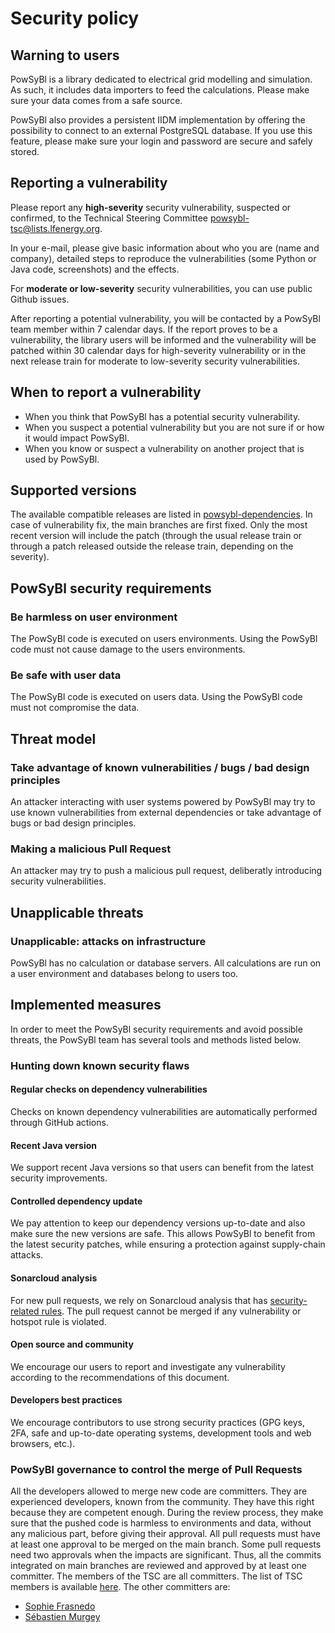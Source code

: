 # Security policy

## Warning to users

PowSyBl is a library dedicated to electrical grid modelling and simulation. As such, it includes data importers to feed the calculations. Please make sure your data comes from a safe source.

PowSyBl also provides a persistent IIDM implementation by offering the possibility to connect to an external PostgreSQL database. If you use this feature, please make sure your login and password are secure and safely stored.

## Reporting a vulnerability

Please report any **high-severity** security vulnerability, suspected or confirmed, to the Technical Steering Committee [powsybl-tsc@lists.lfenergy.org](mailto:powsybl-tsc@lists.lfenergy.org).

In your e-mail, please give basic information about who you are (name and company), detailed steps to reproduce the vulnerabilities (some Python or Java code, screenshots) and the effects.

For **moderate or low-severity** security vulnerabilities, you can use public Github issues. 

After reporting a potential vulnerability, you will be contacted by a PowSyBl team member within 7 calendar days. If the report proves to be a vulnerability, the library users will be informed and the vulnerability will be patched within 30 calendar days for high-severity vulnerability or in the next release train for moderate to low-severity security vulnerabilities.

## When to report a vulnerability

- When you think that PowSyBl has a potential security vulnerability.
- When you suspect a potential vulnerability but you are not sure if or how it would impact PowSyBl.
- When you know or suspect a vulnerability on another project that is used by PowSyBl.

## Supported versions

The available compatible releases are listed in [powsybl-dependencies](https://github.com/powsybl/powsybl-dependencies). In case of vulnerability fix, the main branches are first fixed. 
Only the most recent version will include the patch (through the usual release train or through a patch released outside the release train, depending on the severity).

## PowSyBl security requirements

### Be harmless on user environment

The PowSyBl code is executed on users environments. Using the PowSyBl code must not cause damage to the users environments.

### Be safe with user data
The PowSyBl code is executed on users data. Using the PowSyBl code must not compromise the data.

## Threat model

### Take advantage of known vulnerabilities / bugs / bad design principles

An attacker interacting with user systems powered by PowSyBl may try to use known vulnerabilities from external dependencies or take advantage of bugs or bad design principles.

### Making a malicious Pull Request

An attacker may try to push a malicious pull request, deliberatly introducing security vulnerabilities.

## Unapplicable threats

### Unapplicable: attacks on infrastructure

PowSyBl has no calculation or database servers. All calculations are run on a user environment and databases belong to users too.

## Implemented measures

In order to meet the PowSyBl security requirements and avoid possible threats, the PowSyBl team has several tools and methods listed below.

### Hunting down known security flaws

#### Regular checks on dependency vulnerabilities

Checks on known dependency vulnerabilities are automatically performed through GitHub actions. 

#### Recent Java version

We support recent Java versions so that users can benefit from the latest security improvements.

#### Controlled dependency update

We pay attention to keep our dependency versions up-to-date and also make sure the new versions are safe. This allows PowSyBl to benefit from the latest security patches, while ensuring a protection against supply-chain attacks.

#### Sonarcloud analysis

For new pull requests, we rely on Sonarcloud analysis that has [security-related rules](https://docs.sonarcloud.io/digging-deeper/security-related-rules/). The pull request cannot be merged if any vulnerability or hotspot rule is violated.

#### Open source and community

We encourage our users to report and investigate any vulnerability according to the recommendations of this document.

#### Developers best practices

We encourage contributors to use strong security practices (GPG keys, 2FA, safe and up-to-date operating systems, development tools and web browsers, etc.).

###  PowSyBl governance to control the merge of Pull Requests

All the developers allowed to merge new code are committers. They are experienced developers, known from the community. They have this right because they are competent enough. During the review process, they make sure that the pushed code is harmless to environments and data, without any malicious part, before giving their approval.
All pull requests must have at least one approval to be merged on the main branch. Some pull requests need two approvals when the impacts are significant. Thus, all the commits integrated on main branches are reviewed and approved by at least one committer. The members of the TSC are all committers. The list of TSC members is available [here](https://www.powsybl.org/pages/overview/governance). The other committers are:

- [Sophie Frasnedo](https://github.com/So-Fras)
- [Sébastien Murgey](https://github.com/orgs/powsybl/people/murgeyseb)


